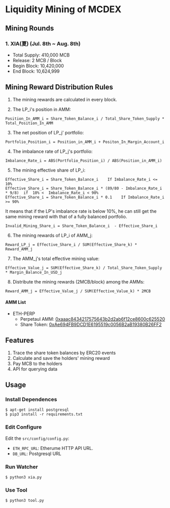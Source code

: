 # Liquidity Mining of MCDEX

## Mining Rounds

### 1. XIA(夏) (Jul. 8th ~ Aug. 8th)

- Total Supply: 410,000 MCB
- Release: 2 MCB / Block
- Begin Block: 10,420,000
- End Block: 10,624,999

## Mining Reward Distribution Rules

1. The mining rewards are calculated in every block.

2. The LP_i's position in AMM:

```
Position_In_AMM_i = Share_Token_Balance_i / Total_Share_Token_Supply * Total_Position_In_AMM
```

3. The net position of LP_j' portfolio:

```
Portfolio_Position_i = Position_in_AMM_i + Positon_In_Margin_Account_i
```

4. The imbalance rate of LP_j's portfolio:

```
Imbalance_Rate_i = ABS(Portfolio_Position_i) / ABS(Position_in_AMM_i)
```

5. The mining effective share of LP_i:
```
Effective_Share_i = Share_Token_Balance_i    If Imbalance_Rate_i <= 10%
Effective_Share_i = Share_Token_Balance_i * (89/80 - Imbalance_Rate_i * 9/8)  if  10% <  Imbalance_Rate_i < 90%
Effective_Share_i = Share_Token_Balance_i * 0.1    If Imbalance_Rate_i >= 90%
```
It means that if the LP's imbalance rate is below 10%, he can still get the same mining reward with that of a fully balanced portfolio.

```
Invalid_Mining_Share_i = Share_Token_Balance_i  - Effective_Share_i 
```

6. The mining rewards of LP_i of AMM_j:

```
Reward_LP_j = Effective_Share_i / SUM(Effective_Share_k) * Reward_AMM_j
```

7. The AMM_j's total effective mining value:
```
Effective_Value_j = SUM(Effective_Share_k) / Total_Share_Token_Supply * Margin_Balance_In_USD_j
```

8. Distribute the mining rewards (2MCB/block) among the AMMs:
```
Reward_AMM_j = Effective_Value_j / SUM(Effective_Value_k) * 2MCB
```

#### AMM List

* ETH-PERP
  * Perpetaul AMM: [0xaaac8434217575643b2d2ab6f12ce8600c625520](https://etherscan.io/address/0xaaac8434217575643b2d2ab6f12ce8600c625520)
  * Share Token: [0xAe694FB9DCD1E6195519c0056B2aB19380B26FF2](https://etherscan.io/token/0xAe694FB9DCD1E6195519c0056B2aB19380B26FF2)

## Features
1. Trace the share token balances by ERC20 events
2. Calculate and save the holders' mining reward
3. Pay MCB to the holders
4. API for querying data


## Usage

### Install Dependences
```
$ apt-get install postgresql
$ pip3 install -r requirements.txt
```

### Edit Configure

Edit the `src/config/config.py`:
-  `ETH_RPC_URL`: Etherume HTTP API URL.
-  `DB_URL`:  Postgresql URL

### Run Watcher
```
$ python3 xia.py
```

### Use Tool
```
$ python3 tool.py
```